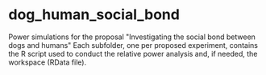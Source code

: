 # dog_human_social_bond
Power simulations for the proposal "Investigating the social bond between dogs and humans"
Each subfolder, one per proposed experiment, contains the R script used to conduct the relative power analysis and, if needed, the workspace (RData file).
